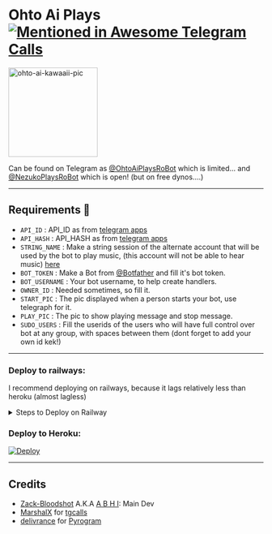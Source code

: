 # Ohto Ai Plays [![Mentioned in Awesome Telegram Calls](https://awesome.re/mentioned-badge-flat.svg)](https://github.com/tgcalls/awesome-tgcalls)

<img src="https://i.ibb.co/R0Vh3rW/IMG-20210808-131839-removebg-preview.png" alt="ohto-ai-kawaaii-pic" border="0" widht='223.5' height='176'>

Can be found on Telegram as [@OhtoAiPlaysRoBot](https://t.me/OhtoAiPlaysRoBot) which is limited... and [@NezukoPlaysRoBot](https://t.me/NezukoPlaysRoBot) which is open! (but on free dynos....)

---

## Requirements 📝
- `API_ID` :  API_ID as from [telegram apps](https://my.telegram.org/)
- `API_HASH` :  API_HASH as from [telegram apps](https://my.telegram.org/)
- `STRING_NAME` :  Make a string session of the alternate account that will be used by the bot to play music, (this account will not be able to hear music) [here](https://repl.it/@subinps/getStringName)
- `BOT_TOKEN` :  Make a Bot from [@Botfather](https://t.me/botfather) and fill it's bot token.
- `BOT_USERNAME` : Your bot username, to help create handlers.
- `OWNER_ID` : Needed sometimes, so fill it.
- `START_PIC` : The pic displayed when a person starts your bot, use telegraph for it.
- `PLAY_PIC` : The pic to show playing message and stop message.
- `SUDO_USERS` :  Fill the userids of the users who will have full control over bot at any group, with spaces between them (dont forget to add your own id kek!)

---

### Deploy to railways:

I recommend deploying on railways, because it lags relatively less than heroku (almost lagless)

<details>
<summary>Steps to Deploy on Railway</summary>
<ol>
<li>Fork This Repo, to your github account</li>
<li>Create an account at <a href='https://railway.app'>Railway</a>
<li>Create an app at railway with a postgresql addon</li>
<li>Gather all the requirements mentioned above in the following manner in your notes app, and then after finishing copy the whole thing to your clipboard
<code>API_ID=Value
API_HASH=Value
SESSION_NAME=VALUE
and etc....
</code>
</li>
<li>Go to railway, to the app you created, and then go to the tab <code>variables</code></li>
<li>Click on bulk import, a dialogue box would open up, now paste the whole copied vars that we copied in step 4</li>
<li>Now go to the Deployment tab and then connect your github</li>
<li>After connecting your github, connect the forked repo that you forked from me</li>
<li>Now deploy it, wait until it comes online and enjoy lagless music!</li>
</ol>
</details>

### Deploy to Heroku: 

[![Deploy](https://www.herokucdn.com/deploy/button.svg)](https://heroku.com/deploy?template=https://github.com/Zack-Bloodshot/Ohto-Ai)

---

## Credits

- [Zack-Bloodshot](https://github.com/Zack-Bloodshot) A.K.A [A B H I](https://t.me/DontKnowWhoRU): Main Dev
- [MarshalX](https://github.com/MarshalX) for [tgcalls](https://github.com/MarshalX/tgcalls)
- [delivrance](https://github.com/delivrance) for [Pyrogram](https://github.com/pyrogram/pyrogram)